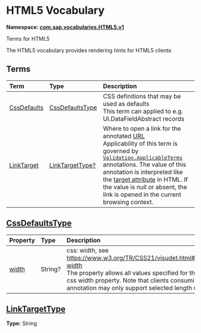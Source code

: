 # HTML5 Vocabulary
**Namespace: [com.sap.vocabularies.HTML5.v1](HTML5.xml)**

Terms for HTML5

The HTML5 vocabulary provides rendering hints for HTML5 clients


## Terms

Term|Type|Description
:---|:---|:----------
[CssDefaults](./HTML5.xml#L35:~:text=<Term%20Name="-,CssDefaults,-")|[CssDefaultsType](#CssDefaultsType)|<a name="CssDefaults"></a>CSS definitions that may be used as defaults<br>This term can applied to e.g. UI.DataFieldAbstract records
[LinkTarget](./HTML5.xml#L52:~:text=<Term%20Name="-,LinkTarget,-")|[LinkTargetType?](#LinkTargetType)|<a name="LinkTarget"></a>Where to open a link for the annotated [URL](https://oasis-tcs.github.io/odata-vocabularies/vocabularies/Org.OData.Core.V1.html#IsURL)<br>Applicability of this term is governed by [`Validation.ApplicableTerms`](https://oasis-tcs.github.io/odata-vocabularies/vocabularies/Org.OData.Validation.V1.html#ApplicableTerms) annotations. The value of this annotation is interpreted like the [target attribute](https://html.spec.whatwg.org/multipage/links.html#attr-hyperlink-target) in HTML. If the value is null or absent, the link is opened in the current browsing context.

<a name="CssDefaultsType"></a>
## [CssDefaultsType](./HTML5.xml#L40:~:text=<ComplexType%20Name="-,CssDefaultsType,-")


Property|Type|Description
:-------|:---|:----------
[width](./HTML5.xml#L41:~:text=<ComplexType%20Name="-,CssDefaultsType,-")|String?|css: width, see https://www.w3.org/TR/CSS21/visudet.html#propdef-width<br>The property allows all values specified for the original css width property. Note that clients consuming this annotation may only support selected length units.

<a name="LinkTargetType"></a>
## [LinkTargetType](./HTML5.xml#L61:~:text=<TypeDefinition%20Name="-,LinkTargetType,-")
**Type:** String


